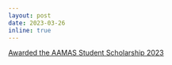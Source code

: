 ```yaml
---
layout: post
date: 2023-03-26
inline: true
---
```


[Awarded the AAMAS Student Scholarship 2023](https://aamas2023.soton.ac.uk/calls/call-for-scholarships/)
